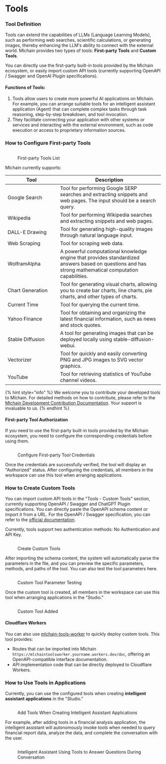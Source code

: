 # Tools

### Tool Definition

Tools can extend the capabilities of LLMs (Language Learning Models), such as performing web searches, scientific calculations, or generating images, thereby enhancing the LLM's ability to connect with the external world. Mlchain provides two types of tools: **First-party Tools** and **Custom Tools**.

You can directly use the first-party built-in tools provided by the Mlchain ecosystem, or easily import custom API tools (currently supporting OpenAPI / Swagger and OpenAI Plugin specifications).

#### Functions of Tools:

1. Tools allow users to create more powerful AI applications on Mlchain. For example, you can arrange suitable tools for an intelligent assistant application (Agent) that can complete complex tasks through task reasoning, step-by-step breakdown, and tool invocation.
2. They facilitate connecting your application with other systems or services and interacting with the external environment, such as code execution or access to proprietary information sources.

### How to Configure First-party Tools

<figure><img src="../../../img/first-party-tools.png" alt=""><figcaption><p>First-party Tools List</p></figcaption></figure>

Mlchain currently supports:

<table><thead><tr><th width="154">Tool</th><th>Description</th></tr></thead><tbody><tr><td>Google Search</td><td>Tool for performing Google SERP searches and extracting snippets and web pages. The input should be a search query.</td></tr><tr><td>Wikipedia</td><td>Tool for performing Wikipedia searches and extracting snippets and web pages.</td></tr><tr><td>DALL-E Drawing</td><td>Tool for generating high-quality images through natural language input.</td></tr><tr><td>Web Scraping</td><td>Tool for scraping web data.</td></tr><tr><td>WolframAlpha</td><td>A powerful computational knowledge engine that provides standardized answers based on questions and has strong mathematical computation capabilities.</td></tr><tr><td>Chart Generation</td><td>Tool for generating visual charts, allowing you to create bar charts, line charts, pie charts, and other types of charts.</td></tr><tr><td>Current Time</td><td>Tool for querying the current time.</td></tr><tr><td>Yahoo Finance</td><td>Tool for obtaining and organizing the latest financial information, such as news and stock quotes.</td></tr><tr><td>Stable Diffusion</td><td>A tool for generating images that can be deployed locally using stable-diffusion-webui.</td></tr><tr><td>Vectorizer</td><td>Tool for quickly and easily converting PNG and JPG images to SVG vector graphics.</td></tr><tr><td>YouTube</td><td>Tool for retrieving statistics of YouTube channel videos.</td></tr></tbody></table>

{% hint style="info" %}
We welcome you to contribute your developed tools to Mlchain. For detailed methods on how to contribute, please refer to the [Mlchain Development Contribution Documentation](https://github.com/mlchain/mlchain/blob/main/CONTRIBUTING.md). Your support is invaluable to us.
{% endhint %}

#### First-party Tool Authorization

If you need to use the first-party built-in tools provided by the Mlchain ecosystem, you need to configure the corresponding credentials before using them.

<figure><img src="../../../img/configure-first-party-tool-api.png" alt=""><figcaption><p>Configure First-party Tool Credentials</p></figcaption></figure>

Once the credentials are successfully verified, the tool will display an "Authorized" status. After configuring the credentials, all members in the workspace can use this tool when arranging applications.

### How to Create Custom Tools

You can import custom API tools in the "Tools - Custom Tools" section, currently supporting OpenAPI / Swagger and ChatGPT Plugin specifications. You can directly paste the OpenAPI schema content or import it from a URL. For the OpenAPI / Swagger specification, you can refer to the [official documentation](https://swagger.io/specification/).

Currently, tools support two authentication methods: No Authentication and API Key.

<figure><img src="/en/.gitbook/assets/guides/tools/image (147).png" alt=""><figcaption><p>Create Custom Tools</p></figcaption></figure>

After importing the schema content, the system will automatically parse the parameters in the file, and you can preview the specific parameters, methods, and paths of the tool. You can also test the tool parameters here.

<figure><img src="/en/.gitbook/assets/guides/tools/image (148).png" alt=""><figcaption><p>Custom Tool Parameter Testing</p></figcaption></figure>

Once the custom tool is created, all members in the workspace can use this tool when arranging applications in the "Studio."

<figure><img src="/en/.gitbook/assets/guides/tools/image (150).png" alt=""><figcaption><p>Custom Tool Added</p></figcaption></figure>

#### Cloudflare Workers

You can also use [mlchain-tools-worker](https://github.com/crazywoola/mlchain-tools-worker) to quickly deploy custom tools. This tool provides:

* Routes that can be imported into Mlchain `https://mlchaintoolsworker.yourname.workers.dev/doc`, offering an OpenAPI-compatible interface documentation.
* API implementation code that can be directly deployed to Cloudflare Workers.

### How to Use Tools in Applications

Currently, you can use the configured tools when creating **intelligent assistant applications** in the "Studio."

<figure><img src="../../../img/use-tools-in-app.png" alt=""><figcaption><p>Add Tools When Creating Intelligent Assistant Applications</p></figcaption></figure>

For example, after adding tools in a financial analysis application, the intelligent assistant will autonomously invoke tools when needed to query financial report data, analyze the data, and complete the conversation with the user.

<figure><img src="../../../img/ai-using-tools-during-conversation.png" alt=""><figcaption><p>Intelligent Assistant Using Tools to Answer Questions During Conversation</p></figcaption></figure>
